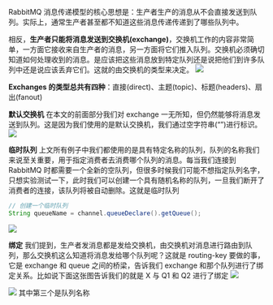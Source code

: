 RabbitMQ 消息传递模型的核心思想是：生产者生产的消息从不会直接发送到队列。实际上，通常生产者甚至都不知道这些消息传递传递到了哪些队列中。

相反，**生产者只能将消息发送到交换机(exchange)**，交换机工作的内容非常简单，一方面它接收来自生产者的消息，另一方面将它们推入队列。交换机必须确切知道如何处理收到的消息。是应该把这些消息放到特定队列还是说把他们到许多队列中还是说应该丢弃它们。这就的由交换机的类型来决定。
![](https://i-blog.csdnimg.cn/blog_migrate/e883154b11adc634273ec8a1bb6d578e.png)

**Exchanges 的类型总共有四种**：直接(direct)、主题(topic)、标题(headers)、扇出(fanout)

**默认交换机**
在本文的前面部分我们对 exchange 一无所知，但仍然能够将消息发送到队列。这是因为我们使用的是默认交换机，我们通过空字符串(“”)进行标识。
![](https://i-blog.csdnimg.cn/blog_migrate/d5f97157a5bdad671758cb3a2e00b06a.png)

**临时队列**
上文所有例子中我们都使用的是具有特定名称的队列，队列的名称我们来说至关重要，用于指定消费者去消费哪个队列的消息。每当我们连接到 RabbitMQ 时都需要一个全新的空队列，但很多时候我们可能不想指定队列名字，只想实验测试一下，此时我们可以创建一个具有随机名称的队列，一旦我们断开了消费者的连接，该队列将被自动删除。这就是临时队列
```java
// 创建一个临时队列
String queueName = channel.queueDeclare().getQueue();
```
![](https://i-blog.csdnimg.cn/blog_migrate/0759cded7d75ea3c7370eb4f39404baa.png)

**绑定**
我们提到，生产者发消息都是发给交换机，由交换机对消息进行路由到队列，那么交换机这么知道将消息发给哪个队列呢？这就是 routing-key 要做的事，它是 exchange 和 queue 之间的桥梁，告诉我们 exchange 和那个队列进行了绑定关系。比如说下面这张图告诉我们的就是 X 与 Q1 和 Q2 进行了绑定
![](https://i-blog.csdnimg.cn/blog_migrate/2bbe26edb0c7b79574d83d0a65660bb0.png)

![](https://i-blog.csdnimg.cn/blog_migrate/5b27c3292f4346cdbefb6b35c607ed27.png#pic_center)
其中第三个是队列名称